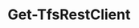 ﻿---
title: Get-TfsRestClient
breadcrumbs: [ "RestApi" ]
parent: "RestApi"
description: "Gets an Azure DevOps HTTP Client object instance. "
remarks: "Connection objects (Microsoft.VisualStudio.Services.Client.VssConnection in PowerShell Core, Microsoft.TeamFoundation.Client.TfsTeamProjectCollection in Windows PowerShell) provide access to many HTTP client objects such as Microsoft.TeamFoundation.WorkItemTracking.WebApi.WorkItemTrackingHttpClient that wrap many of the REST APIs exposed by Azure DevOps. Those clients inherit the authentication information supplied by their parent connection object and can be used as a more convenient mechanism to issue API calls. "
parameterSets: 
  "_All_": [ Collection, Server, TypeName ] 
  "__AllParameterSets":  
    TypeName: 
      type: "string"  
      position: "0"  
      required: true  
    Collection: 
      type: "object"  
    Server: 
      type: "object" 
parameters: 
  - name: "TypeName" 
    description: "Specifies the full type name (optionally including its assembly name) of the HTTP Client class to return. " 
    required: true 
    globbing: false 
    position: 0 
    type: "string" 
    aliases: [ Type ] 
  - name: "Type" 
    description: "Specifies the full type name (optionally including its assembly name) of the HTTP Client class to return. This is an alias of the TypeName parameter." 
    required: true 
    globbing: false 
    position: 0 
    type: "string" 
    aliases: [ Type ] 
  - name: "Collection" 
    description: "Specifies the URL to the Team Project Collection or Azure DevOps Organization to connect to, a TfsTeamProjectCollection object (Windows PowerShell only), or a VssConnection object. You can also connect to an Azure DevOps Services organizations by simply providing its name instead of the full URL. For more details, see the Get-TfsTeamProjectCollection cmdlet. When omitted, it defaults to the connection set by Connect-TfsTeamProjectCollection (if any). " 
    globbing: false 
    pipelineInput: "true (ByValue)" 
    type: "object" 
    aliases: [ Organization ] 
  - name: "Organization" 
    description: "Specifies the URL to the Team Project Collection or Azure DevOps Organization to connect to, a TfsTeamProjectCollection object (Windows PowerShell only), or a VssConnection object. You can also connect to an Azure DevOps Services organizations by simply providing its name instead of the full URL. For more details, see the Get-TfsTeamProjectCollection cmdlet. When omitted, it defaults to the connection set by Connect-TfsTeamProjectCollection (if any). This is an alias of the Collection parameter." 
    globbing: false 
    pipelineInput: "true (ByValue)" 
    type: "object" 
    aliases: [ Organization ] 
  - name: "Server" 
    description: "Specifies the URL to the Team Foundation Server to connect to, a TfsConfigurationServer object (Windows PowerShell only), or a VssConnection object. When omitted, it defaults to the connection set by Connect-TfsConfiguration (if any). For more details, see the Get-TfsConfigurationServer cmdlet. " 
    globbing: false 
    type: "object"
inputs: 
  - type: "System.Object" 
    description: "Specifies the URL to the Team Project Collection or Azure DevOps Organization to connect to, a TfsTeamProjectCollection object (Windows PowerShell only), or a VssConnection object. You can also connect to an Azure DevOps Services organizations by simply providing its name instead of the full URL. For more details, see the Get-TfsTeamProjectCollection cmdlet. When omitted, it defaults to the connection set by Connect-TfsTeamProjectCollection (if any). "
outputs: 
  - type: "Microsoft.VisualStudio.Services.WebApi.VssHttpClientBase" 
    description: 
notes: 
relatedLinks: 
  - text: "Online Version:" 
    uri: "https://tfscmdlets.dev/docs/cmdlets/RestApi/Get-TfsRestClient"
aliases: 
examples: 
---
